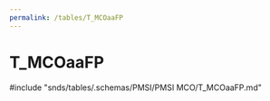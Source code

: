 ```yaml
---
permalink: /tables/T_MCOaaFP
---
```

# T\_MCOaaFP
<!-- SPDX-License-Identifier: MPL-2.0 -->

<!-- ATTENTION : Ne pas supprimer ou modifier la ligne ci-dessous -->
#include "snds/tables/.schemas/PMSI/PMSI MCO/T_MCOaaFP.md"
<!-- ATTENTION : Ne pas supprimer ou modifier la ligne ci-dessus -->
